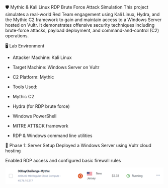  🛡️ Mythic & Kali Linux RDP Brute Force Attack Simulation
This project simulates a real-world Red Team engagement using Kali Linux, Hydra, and the Mythic C2 framework to gain and maintain access to a Windows Server hosted on Vultr. It demonstrates offensive security techniques including brute-force attacks, payload deployment, and command-and-control (C2) operations.

🖥️ Lab Environment
  * Attacker Machine: Kali Linux

  * Target Machine: Windows Server on Vultr

  * C2 Platform: Mythic

  * Tools Used:

  * Mythic C2

  * Hydra (for RDP brute force)

  * Windows PowerShell

  * MITRE ATT&CK framework

  * RDP & Windows command line utilities

🔧 Phase 1: Server Setup
Deployed a Windows Server using Vultr cloud hosting

Enabled RDP access and configured basic firewall rules

![Mythic Vultr Instance](https://github.com/mbergin123/mbergin123/raw/main/images/image1.png)



